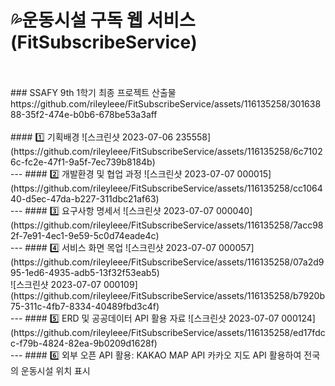 # 💦운동시설 구독 웹 서비스(FitSubscribeService)
</br>
</br>
### SSAFY 9th 1학기 최종 프로젝트 산출물
https://github.com/rileyleee/FitSubscribeService/assets/116135258/30163888-35f2-474e-b0b6-678be53a3aff
</br>
</br>
#### 1️⃣ 기획배경
![스크린샷 2023-07-06 235558](https://github.com/rileyleee/FitSubscribeService/assets/116135258/6c71026c-fc2e-47f1-9a5f-7ec739b8184b)
</br>
---
#### 2️⃣ 개발환경 및 협업 과정
![스크린샷 2023-07-07 000015](https://github.com/rileyleee/FitSubscribeService/assets/116135258/cc106440-d5ec-47da-b227-311dbc21af63)
</br>
---
#### 3️⃣ 요구사항 명세서
![스크린샷 2023-07-07 000040](https://github.com/rileyleee/FitSubscribeService/assets/116135258/7acc982f-7e91-4ec1-9e59-5c0d74eade4c)
</br>
---
#### 4️⃣ 서비스 화면 목업
![스크린샷 2023-07-07 000057](https://github.com/rileyleee/FitSubscribeService/assets/116135258/07a2d995-1ed6-4935-adb5-13f32f53eab5)
<br/>
![스크린샷 2023-07-07 000109](https://github.com/rileyleee/FitSubscribeService/assets/116135258/b7920b75-311c-4fb7-8334-40489fbd3c4f)
<br/>
---
#### 5️⃣ ERD 및 공공데이터 API 활용 자료
![스크린샷 2023-07-07 000124](https://github.com/rileyleee/FitSubscribeService/assets/116135258/ed17fdcc-f79b-4824-82ea-9b0209d1628f)
<br/>
---
#### 6️⃣ 외부 오픈 API 활용: KAKAO MAP API
카카오 지도 API 활용하여 전국의 운동시설 위치 표시

